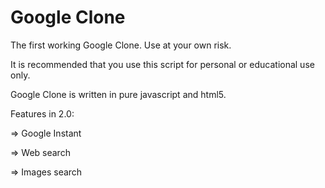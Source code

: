 Google Clone
============

The first working Google Clone. Use at your own risk.

It is recommended that you use this script for personal or educational use only.

Google Clone is written in pure javascript and html5.

Features in 2.0:

  => Google Instant

  => Web search

  => Images search
